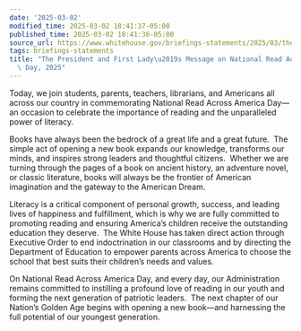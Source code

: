 ```yaml
---
date: '2025-03-02'
modified_time: 2025-03-02 18:41:37-05:00
published_time: 2025-03-02 18:41:36-05:00
source_url: https://www.whitehouse.gov/briefings-statements/2025/03/the-president-and-first-ladys-message-on-national-read-across-america-day-2025/
tags: briefings-statements
title: "The President and First Lady\u2019s Message on National Read Across America\
  \ Day, 2025"
---
```

 
Today, we join students, parents, teachers, librarians, and Americans
all across our country in commemorating National Read Across America
Day—an occasion to celebrate the importance of reading and the
unparalleled power of literacy.

Books have always been the bedrock of a great life and a great future. 
The simple act of opening a new book expands our knowledge, transforms
our minds, and inspires strong leaders and thoughtful citizens.  Whether
we are turning through the pages of a book on ancient history, an
adventure novel, or classic literature, books will always be the
frontier of American imagination and the gateway to the American Dream.

Literacy is a critical component of personal growth, success, and
leading lives of happiness and fulfillment, which is why we are fully
committed to promoting reading and ensuring America’s children receive
the outstanding education they deserve.  The White House has taken
direct action through Executive Order to end indoctrination in our
classrooms and by directing the Department of Education to empower
parents across America to choose the school that best suits their
children’s needs and values.

On National Read Across America Day, and every day, our Administration
remains committed to instilling a profound love of reading in our youth
and forming the next generation of patriotic leaders.  The next chapter
of our Nation’s Golden Age begins with opening a new book—and harnessing
the full potential of our youngest generation.
